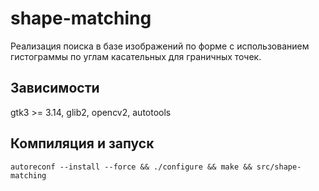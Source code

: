 # shape-matching
Реализация поиска в базе изображений по форме с использованием гистограммы по углам касательных для граничных точек.

## Зависимости
gtk3 >= 3.14, glib2, opencv2, autotools

## Компиляция и запуск
``` autoreconf --install --force && ./configure && make && src/shape-matching ```

